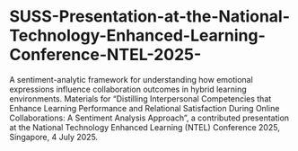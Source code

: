 # SUSS-Presentation-at-the-National-Technology-Enhanced-Learning-Conference-NTEL-2025-
A sentiment-analytic framework for understanding how emotional expressions influence collaboration outcomes in hybrid learning environments.
Materials for “Distilling Interpersonal Competencies that Enhance Learning Performance and Relational Satisfaction During Online Collaborations: A Sentiment Analysis Approach”, a contributed presentation at the National Technology Enhanced Learning (NTEL) Conference 2025, Singapore, 4 July 2025.
